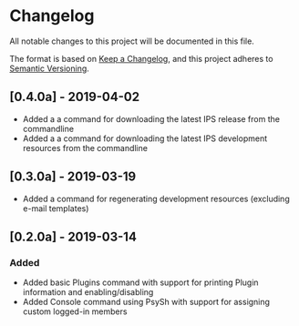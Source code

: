 # Changelog
All notable changes to this project will be documented in this file.

The format is based on [Keep a Changelog](https://keepachangelog.com/en/1.0.0/),
and this project adheres to [Semantic Versioning](https://semver.org/spec/v2.0.0.html).

## [0.4.0a] - 2019-04-02
- Added a a command for downloading the latest IPS release from the commandline
- Added a a command for downloading the latest IPS development resources from the commandline

## [0.3.0a] - 2019-03-19
- Added a command for regenerating development resources (excluding e-mail templates)

## [0.2.0a] - 2019-03-14
### Added
- Added basic Plugins command with support for printing Plugin information and enabling/disabling
- Added Console command using PsySh with support for assigning custom logged-in members